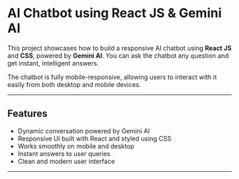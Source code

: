# AI Chatbot using React JS & Gemini AI

This project showcases how to build a responsive AI chatbot using **React JS** and **CSS**, powered by **Gemini AI**. You can ask the chatbot any question and get instant, intelligent answers.

The chatbot is fully mobile-responsive, allowing users to interact with it easily from both desktop and mobile devices.

---

## Features

- Dynamic conversation powered by Gemini AI
- Responsive UI built with React and styled using CSS
- Works smoothly on mobile and desktop
- Instant answers to user queries
- Clean and modern user interface

---

